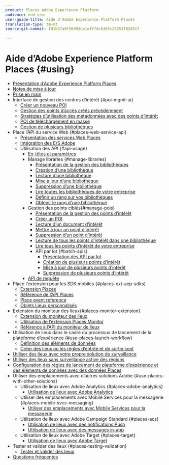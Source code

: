 ```yaml
---
product: Places Adobe Experience Platform
audience: end-user
user-guide-title: Aide d’Adobe Experience Platform Places
translation-type: tm+mt
source-git-commit: fd1b37a0f50d93de1efff4cb38fc23253f02d517

---
```



# Aide d’Adobe Experience Platform Places {#using}

+ [Présentation d’Adobe Experience Platform Places](home.md)
+ [Notes de mise à jour](release-notes.md)
+ [Prise en main](getting-started.md)
+ Interface de gestion des centres d’intérêt {#poi-mgmt-ui}
   + [Créer un nouveau POI](poi-mgmt-ui/create-a-poi-ui.md)
   + [Gestion des points d’accès créés précédemment](poi-mgmt-ui/managing-pois-in-the-places-ui.md)
   + [Stratégies d’utilisation des métadonnées avec des points d’intérêt](poi-mgmt-ui/metadata-with-pois.md)
   + [POI de téléchargement en masse](poi-mgmt-ui/bulk-upload-pois.md)
   + [Gestion de plusieurs bibliothèques](poi-mgmt-ui/manage-libraries-in-the-places-ui.md)
+ Place l’API du service Web {#places-web-service-api}
   + [Présentation des services Web Places](places-web-service-api/places-web-services.md)
   + [Intégration des E/S Adobe](places-web-service-api/adobe-i-o-integration.md)
   + Utilisation des API {#api-usage}
      + [En-têtes et paramètres](places-web-service-api/api-usage/headers-and-parameters.md)
      + Manage libraries {#manage-libraries}
         + [Présentation de la gestion des bibliothèques](places-web-service-api/api-usage/manage-libraries/manage-libraries.md)
         + [Création d’une bibliothèque](places-web-service-api/api-usage/manage-libraries/create-a-library.md)
         + [Lecture d’une bibliothèque](places-web-service-api/api-usage/manage-libraries/read-a-library.md)
         + [Mise à jour d’une bibliothèque](places-web-service-api/api-usage/manage-libraries/update-a-library.md)
         + [Suppression d’une bibliothèque](places-web-service-api/api-usage/manage-libraries/delete-a-library.md)
         + [Lire toutes les bibliothèques de votre entreprise](places-web-service-api/api-usage/manage-libraries/read-all-libraries-in-your-organization.md)
         + [Définir un rang sur vos bibliothèques](places-web-service-api/api-usage/manage-libraries/set-a-ran-on-your-libraries.md)
         + [Obtenir le rang d'une bibliothèque](places-web-service-api/api-usage/manage-libraries/get-a-librarys-rank.md)
      + Gestion des points ciblés{#manage-pois}
         + [Présentation de la gestion des points d’intérêt](places-web-service-api/api-usage/manage-pois/manage-pois.md)
         + [Créer un POI](places-web-service-api/api-usage/manage-pois/create-a-poi.md)
         + [Lecture d’un document d’intérêt](places-web-service-api/api-usage/manage-pois/read-a-poi.md)
         + [Mettre à jour un point d’intérêt](places-web-service-api/api-usage/manage-pois/update-a-poi.md)
         + [Suppression d’un point d’intérêt](places-web-service-api/api-usage/manage-pois/delete-a-poi.md)
         + [Lecture de tous les points d’intérêt dans une bibliothèque](places-web-service-api/api-usage/manage-pois/read-all-pois-in-a-library.md)
         + [Lire tous les points d’intérêt de votre entreprise](places-web-service-api/api-usage/manage-pois/read-all-pois-in-your-organization.md)
         + API par lot {#batch-apis}
            + [Présentation des API par lot](places-web-service-api/api-usage/manage-pois/batch-apis/batch-apis.md)
            + [Création de plusieurs points d’intérêt](places-web-service-api/api-usage/manage-pois/batch-apis/create-multiple-pois.md)
            + [Mise à jour de plusieurs points d’intérêt](places-web-service-api/api-usage/manage-pois/batch-apis/update-multiple-pois.md)
            + [Suppression de plusieurs points d’intérêt](places-web-service-api/api-usage/manage-pois/batch-apis/delete-multiple-pois.md)
      + [API de requête](places-web-service-api/api-usage/query-apis.md)
+ Place l’extension pour les SDK mobiles {#places-ext-aep-sdks}
   + [Extension Places](places-ext-aep-sdks/places-extension/places-extension.md)
   + [Référence de l’API Places](places-ext-aep-sdks/places-extension/places-api-reference.md)
   + [Place event reference](places-ext-aep-sdks/places-extension/places-event-ref.md)
   + [Objets Lieux personnalisés](places-ext-aep-sdks/places-extension/cust-places-objects.md)
+ Extension du moniteur des lieux{#places-monitor-extension}
   + [Extension du moniteur des lieux](places-ext-aep-sdks/places-monitor-extension/places-monitor-extension.md)
   + [Utilisation de l’extension Places Monitor](places-ext-aep-sdks/places-monitor-extension/using-places-monitor-extension.md)
   + [Référence à l’API du moniteur de lieux](places-ext-aep-sdks/places-monitor-extension/places-monitor-api-reference.md)
+ Utilisation de lieux dans le cadre du processus de lancement de la plateforme d’expérience {#use-places-launch-workflow}
   + [Définition des éléments de données](use-places-launch-workflow/define-data-elements.md)
   + [Créer des lieux où les règles d’entrée et de sortie sont](use-places-launch-workflow/create-rule-places-property.md)
+ [Utiliser des lieux avec votre propre solution de surveillance](using-your-own-monitor.md)
+ [Utiliser des lieux sans surveillance active des régions](use-places-without-active-monitoring.md)
+ [Configuration des règles de lancement de plateforme d’expérience et des éléments de données avec des données Places](rules-data-elements-places-data.md)
+ Utiliser des emplacements avec d’autres solutions Adobe {#use-places-with-other-solutions}
   + Utilisation de lieux avec Adobe Analytics {#places-adobe-analytics}
      + [Utilisation de lieux avec Adobe Analytics](use-places-with-other-solutions/places-adobe-analytics/use-places-adobe-analytics.md)
   + Utiliser des emplacements avec Mobile Services pour la messagerie {#places-mobile-svcs-messaging}
      + [Utiliser des emplacements avec Mobile Services pour la messagerie](use-places-with-other-solutions/places-mobile-svcs-for-messaging/use-places-mobie-svcs-messaging.md)
   + Utilisation de lieux avec Adobe Campaign Standard {#places-acs}
      + [Utilisation de lieux avec des notifications Push](use-places-with-other-solutions/places-acs/places-acs-push-notifications.md)
      + [Utilisation de lieux avec des messages in-app](use-places-with-other-solutions/places-acs/places-acs-in-app-messages.md)
   + Utilisation de lieux avec Adobe Target {#places-target}
      + [Utilisation de lieux avec Adobe Target](use-places-with-other-solutions/places-target/places-target.md)
+ Tester et valider des lieux {#places-testing-validation}
   + [Tester et valider des lieux](places-testing-validation/test-validate-places.md)
+ [Questions fréquentes](places-faqs.md)